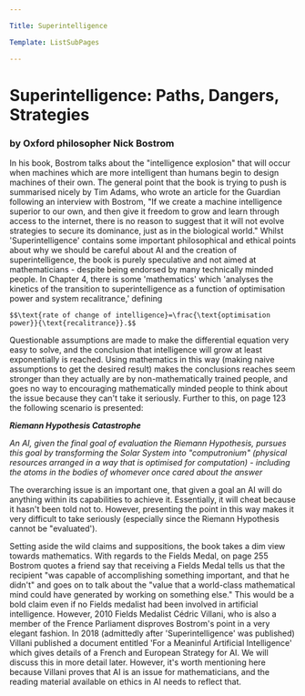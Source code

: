 ```yaml
---

Title: Superintelligence

Template: ListSubPages

---
```



# Superintelligence: Paths, Dangers, Strategies 

### by Oxford philosopher Nick Bostrom 

In his book, Bostrom talks about the "intelligence explosion" that will occur when machines which are more intelligent than humans begin to design machines of their own. The general point that the book is trying to push is summarised nicely by Tim Adams, who wrote an article for the Guardian following an interview with Bostrom,	"If we create a machine intelligence superior to our own, and then give it freedom to grow and learn through access to the internet, there is no reason to suggest that it will not evolve strategies to secure its dominance, just as in the biological world." Whilst 'Superintelligence' contains some important philosophical and ethical points about why we should be careful about AI and the creation of superintelligence, the book is purely speculative and not aimed at mathematicians - despite being endorsed by many technically minded people. In Chapter 4, there is some 'mathematics' which 'analyses the kinetics of the transition to superintelligence as a function of optimisation power and system recalitrance,' defining

	$$\text{rate of change of intelligence}=\frac{\text{optimisation power}}{\text{recalitrance}}.$$
	
Questionable assumptions are made to make the differential equation very easy to solve, and the conclusion that intelligence will grow at least exponentially is reached. Using mathematics in this way (making naive assumptions to get the desired result) makes the conclusions reaches seem stronger than they actually are by non-mathematically trained people, and goes no way to encouraging mathematically minded people to think about the issue because they can't take it seriously. Further to this, on page 123 the following scenario is presented:

 ***Riemann Hypothesis Catastrophe***

*An AI, given the final goal of evaluation the Riemann Hypothesis, pursues this goal by transforming the Solar System into "computronium" (physical resources arranged in a way that is optimised for computation) - including the atoms in the bodies of whomever once cared about the answer*

The overarching issue is an important one, that given a goal an AI will do anything within its capabilities to achieve it. Essentially, it will cheat because it hasn't been told not to. However, presenting the point in this way makes it very difficult to take seriously (especially since the Riemann Hypothesis cannot be "evaluated'). 

Setting aside the wild claims and suppositions, the book takes a dim view towards mathematics. With regards to the Fields Medal, on page 255 Bostrom quotes a friend say that receiving a Fields Medal tells us that the recipient "was capable of accomplishing something important, and that he didn't" and goes on to talk about the "value that a world-class mathematical mind could have generated by working on something else." This would be a bold claim even if no Fields medalist had been involved in artificial intelligence. However, 2010 Fields Medalist Cédric Villani, who is also a member of the Frence Parliament disproves Bostrom's point in a very elegant fashion. In 2018 (admittedly after 'Superintelligence' was published) Villani published a document entitled 'For a Meaninful Artificial Intelligence' which gives details of a French and European Strategy for AI. We will discuss this in more detail later. However, it's worth mentioning here because Villani proves that AI is an issue for mathematicians, and the reading material available on ethics in AI needs to reflect that.
	

